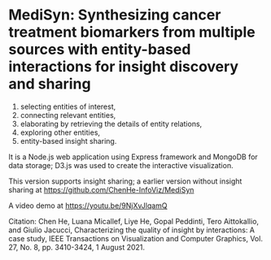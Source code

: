 # MediSyn: Synthesizing cancer treatment biomarkers from multiple sources with entity-based interactions for insight discovery and sharing
1) selecting entities of interest, 
2) connecting relevant entities, 
3) elaborating by retrieving the details of entity relations, 
4) exploring other entities, 
5) entity-based insight sharing.

It is a Node.js web application using Express framework and MongoDB for data storage; D3.js was used to create the interactive visualization.

This version supports insight sharing; a earlier version without insight sharing at https://github.com/ChenHe-InfoViz/MediSyn

A video demo at https://youtu.be/9NjXvJlqamQ

Citation: 
Chen He, Luana Micallef, Liye He, Gopal Peddinti, Tero Aittokallio, and Giulio Jacucci, Characterizing the quality of insight by interactions: A case study, 
IEEE Transactions on Visualization and Computer Graphics, Vol. 27, No. 8, pp. 3410-3424, 1 August 2021.
